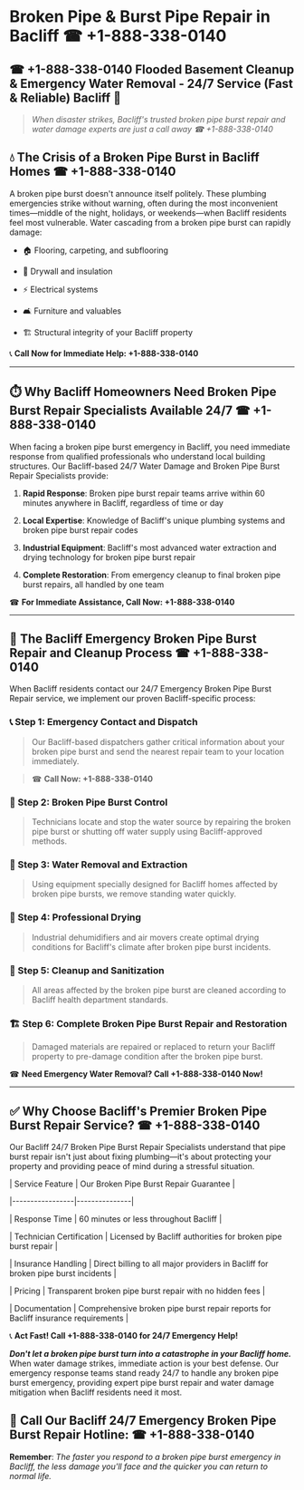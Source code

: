 # Broken Pipe & Burst Pipe Repair in Bacliff ☎ +1-888-338-0140  
## ☎ +1-888-338-0140 Flooded Basement Cleanup & Emergency Water Removal - 24/7 Service (Fast & Reliable) Bacliff 🚨  

> *When disaster strikes, Bacliff's trusted broken pipe burst repair and water damage experts are just a call away ☎ +1-888-338-0140*  

## 💧 The Crisis of a Broken Pipe Burst in Bacliff Homes ☎ +1-888-338-0140  

A broken pipe burst doesn't announce itself politely. These plumbing emergencies strike without warning, often during the most inconvenient times—middle of the night, holidays, or weekends—when Bacliff residents feel most vulnerable. Water cascading from a broken pipe burst can rapidly damage:  

* 🏠 Flooring, carpeting, and subflooring  
* 🧱 Drywall and insulation  
* ⚡ Electrical systems  
* 🛋️ Furniture and valuables  
* 🏗️ Structural integrity of your Bacliff property  

📞 **Call Now for Immediate Help: +1-888-338-0140**  

---  

## ⏱️ Why Bacliff Homeowners Need Broken Pipe Burst Repair Specialists Available 24/7 ☎ +1-888-338-0140  

When facing a broken pipe burst emergency in Bacliff, you need immediate response from qualified professionals who understand local building structures. Our Bacliff-based 24/7 Water Damage and Broken Pipe Burst Repair Specialists provide:  

1. **Rapid Response**: Broken pipe burst repair teams arrive within 60 minutes anywhere in Bacliff, regardless of time or day  
2. **Local Expertise**: Knowledge of Bacliff's unique plumbing systems and broken pipe burst repair codes  
3. **Industrial Equipment**: Bacliff's most advanced water extraction and drying technology for broken pipe burst repair  
4. **Complete Restoration**: From emergency cleanup to final broken pipe burst repairs, all handled by one team  

☎ **For Immediate Assistance, Call Now: +1-888-338-0140**  

---  

## 🔧 The Bacliff Emergency Broken Pipe Burst Repair and Cleanup Process ☎ +1-888-338-0140  

When Bacliff residents contact our 24/7 Emergency Broken Pipe Burst Repair service, we implement our proven Bacliff-specific process:  

### 📞 Step 1: Emergency Contact and Dispatch  
> Our Bacliff-based dispatchers gather critical information about your broken pipe burst and send the nearest repair team to your location immediately.  
> ☎ **Call Now: +1-888-338-0140**  

### 🚿 Step 2: Broken Pipe Burst Control  
> Technicians locate and stop the water source by repairing the broken pipe burst or shutting off water supply using Bacliff-approved methods.  

### 🌊 Step 3: Water Removal and Extraction  
> Using equipment specially designed for Bacliff homes affected by broken pipe bursts, we remove standing water quickly.  

### 💨 Step 4: Professional Drying  
> Industrial dehumidifiers and air movers create optimal drying conditions for Bacliff's climate after broken pipe burst incidents.  

### 🧼 Step 5: Cleanup and Sanitization  
> All areas affected by the broken pipe burst are cleaned according to Bacliff health department standards.  

### 🏗️ Step 6: Complete Broken Pipe Burst Repair and Restoration  
> Damaged materials are repaired or replaced to return your Bacliff property to pre-damage condition after the broken pipe burst.  

☎ **Need Emergency Water Removal? Call +1-888-338-0140 Now!**  

---  

## ✅ Why Choose Bacliff's Premier Broken Pipe Burst Repair Service? ☎ +1-888-338-0140  

Our Bacliff 24/7 Broken Pipe Burst Repair Specialists understand that pipe burst repair isn't just about fixing plumbing—it's about protecting your property and providing peace of mind during a stressful situation.  

| Service Feature | Our Broken Pipe Burst Repair Guarantee |  
|-----------------|---------------|  
| Response Time | 60 minutes or less throughout Bacliff |  
| Technician Certification | Licensed by Bacliff authorities for broken pipe burst repair |  
| Insurance Handling | Direct billing to all major providers in Bacliff for broken pipe burst incidents |  
| Pricing | Transparent broken pipe burst repair with no hidden fees |  
| Documentation | Comprehensive broken pipe burst repair reports for Bacliff insurance requirements |  

📞 **Act Fast! Call +1-888-338-0140 for 24/7 Emergency Help!**  

***Don't let a broken pipe burst turn into a catastrophe in your Bacliff home.*** When water damage strikes, immediate action is your best defense. Our emergency response teams stand ready 24/7 to handle any broken pipe burst emergency, providing expert pipe burst repair and water damage mitigation when Bacliff residents need it most.  

## 📱 Call Our Bacliff 24/7 Emergency Broken Pipe Burst Repair Hotline: ☎ +1-888-338-0140  

**Remember**: *The faster you respond to a broken pipe burst emergency in Bacliff, the less damage you'll face and the quicker you can return to normal life.*